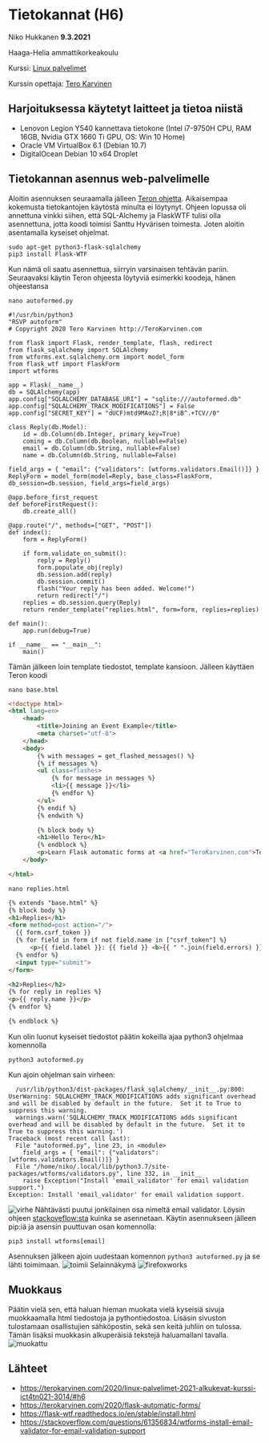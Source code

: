 # Tietokannat (H6)

  

Niko Hukkanen **9.3.2021**

  

Haaga-Helia ammattikorkeakoulu

  

Kurssi: [Linux palvelimet](https://terokarvinen.com/2020/linux-palvelimet-2021-alkukevat-kurssi-ict4tn021-3014/)

  

Kurssin opettaja: [Tero Karvinen](https://terokarvinen.com/contact)

  

## Harjoituksessa käytetyt laitteet ja tietoa niistä

  

- Lenovon Legion Y540 kannettava tietokone (Intel i7-9750H CPU, RAM 16GB, Nvidia GTX 1660 Ti GPU, OS: Win 10 Home)
- Oracle VM VirtualBox 6.1 (Debian 10.7)
- DigitalOcean Debian 10 x64 Droplet

## Tietokannan asennus web-palvelimelle
Aloitin asennuksen seuraamalla jälleen [Teron ohjetta](https://terokarvinen.com/2020/flask-automatic-forms/). Aikaisempaa kokemusta tietokantojen käytöstä minulta ei löytynyt.
Ohjeen lopussa oli annettuna vinkki siihen, että SQL-Alchemy ja FlaskWTF tulisi olla asennettuna, jotta koodi toimisi Santtu Hyvärisen toimesta.
Joten aloitin asentamalla kyseiset ohjelmat.

    sudo apt-get python3-flask-sqlalchemy
    pip3 install Flask-WTF
Kun nämä oli saatu asennettua, siirryin varsinaisen tehtävän pariin.
Seuraavaksi käytin Teron ohjeesta löytyviä esimerkki koodeja, hänen ohjeestansa

    nano autoformed.py

```python3
#!/usr/bin/python3
"RSVP autoform"
# Copyright 2020 Tero Karvinen http://TeroKarvinen.com

from flask import Flask, render_template, flash, redirect
from flask_sqlalchemy import SQLAlchemy
from wtforms.ext.sqlalchemy.orm import model_form
from flask_wtf import FlaskForm
import wtforms

app = Flask(__name__)
db = SQLAlchemy(app)
app.config["SQLALCHEMY_DATABASE_URI"] = "sqlite:///autoformed.db"
app.config["SQLALCHEMY_TRACK_MODIFICATIONS"] = False
app.config["SECRET_KEY"] = "dUCF)mtd9MAoZ?;R|8*iB^.+TCV//0"

class Reply(db.Model):
	id = db.Column(db.Integer, primary_key=True)
	coming = db.Column(db.Boolean, nullable=False)
	email = db.Column(db.String, nullable=False)
	name = db.Column(db.String, nullable=False)

field_args = { "email": {"validators": [wtforms.validators.Email()]} }
ReplyForm = model_form(model=Reply, base_class=FlaskForm, db_session=db.session, field_args=field_args)

@app.before_first_request
def beforeFirstRequest():
	db.create_all()

@app.route("/", methods=["GET", "POST"])
def index():
	form = ReplyForm()

	if form.validate_on_submit():
		reply = Reply()
		form.populate_obj(reply)
		db.session.add(reply)
		db.session.commit()
		flash("Your reply has been added. Welcome!")
		return redirect("/")
	replies = db.session.query(Reply)
	return render_template("replies.html", form=form, replies=replies)

def main():
	app.run(debug=True)

if __name__ == "__main__":
	main()

```
Tämän jälkeen loin template tiedostot, template kansioon. Jälleen käyttäen Teron koodi

    nano base.html
```html
<!doctype html>
<html lang=en>
	<head>
		<title>Joining an Event Example</title>
		<meta charset="utf-8">
	</head>
	<body>
		{% with messages = get_flashed_messages() %}
		{% if messages %}
		<ul class=flashes>
			{% for message in messages %}
			<li>{{ message }}</li>
			{% endfor %}
		</ul>
		{% endif %}
		{% endwith %}

		{% block body %}
		<h1>Hello Tero</h1>
		{% endblock %}
		<p>Learn Flask automatic forms at <a href="TeroKarvinen.com">TeroKarvinen.com</a>
	</body>

</html>
```

    nano replies.html
  ```html
{% extends "base.html" %}
{% block body %}
<h1>Replies</h1>
<form method=post action="/">
	{{ form.csrf_token }}
	{% for field in form if not field.name in ["csrf_token"] %}
		<p>{{ field.label }}: {{ field }} <b>{{ " ".join(field.errors) }}</b></p>
	{% endfor %}
	<input type="submit">
</form>

<h2>Replies</h2>
{% for reply in replies %}
<p>{{ reply.name }}</p>
{% endfor %}

{% endblock %}
```
Kun olin luonut kyseiset tiedostot päätin kokeilla ajaa python3 ohjelmaa komennolla

    python3 autoformed.py
  Kun ajoin ohjelman sain virheen:  

      /usr/lib/python3/dist-packages/flask_sqlalchemy/__init__.py:800: UserWarning: SQLALCHEMY_TRACK_MODIFICATIONS adds significant overhead and will be disabled by default in the future.  Set it to True to suppress this warning.
      warnings.warn('SQLALCHEMY_TRACK_MODIFICATIONS adds significant overhead and will be disabled by default in the future.  Set it to True to suppress this warning.')
    Traceback (most recent call last):
      File "autoformed.py", line 23, in <module>
        field_args = { "email": {"validators": [wtforms.validators.Email()]} }
      File "/home/niko/.local/lib/python3.7/site-packages/wtforms/validators.py", line 332, in __init__
        raise Exception("Install 'email_validator' for email validation support.")
    Exception: Install 'email_validator' for email validation support.

  
![virhe](https://github.com/nikhuk/linuxpalvelimet/blob/main/assets/h6/virhe.PNG?raw=true)
Nähtävästi puutui jonkilainen osa nimeltä email validator. Löysin ohjeen [stackoveflow:sta](https://stackoverflow.com/questions/61356834/wtforms-install-email-validator-for-email-validation-support) kuinka se asennetaan.
Käytin asennukseen jälleen pip:iä ja asensin puuttuvan osan komennolla:
```
pip3 install wtforms[email]
```
Asennuksen jälkeen ajoin uudestaan komennon `python3 autoformed.py` ja se lähti toimimaan.
![toimii](https://github.com/nikhuk/linuxpalvelimet/blob/main/assets/h6/toimii.PNG?raw=true)
Selainnäkymä
![firefoxworks](https://github.com/nikhuk/linuxpalvelimet/blob/4964e84af17976bc0c488ba9b73b624702916073/assets/h6/toimiifirefox.PNG?raw=true)

## Muokkaus
Päätin vielä sen, että haluan hieman muokata vielä kyseisiä sivuja muokkaamalla html tiedostoja ja pythontiedostoa.
Lisäsin sivuston tulostamaan osallistujien sähköpostin, sekä sen keitä juhliin on tulossa. Tämän lisäksi muokkasin alkuperäisiä tekstejä haluamallani tavalla.
![muokattu](https://github.com/nikhuk/linuxpalvelimet/blob/main/assets/h6/muokattu.PNG?raw=true)


## Lähteet

 - https://terokarvinen.com/2020/linux-palvelimet-2021-alkukevat-kurssi-ict4tn021-3014/#h6
 - https://terokarvinen.com/2020/flask-automatic-forms/
 - https://flask-wtf.readthedocs.io/en/stable/install.html
 - https://stackoverflow.com/questions/61356834/wtforms-install-email-validator-for-email-validation-support
